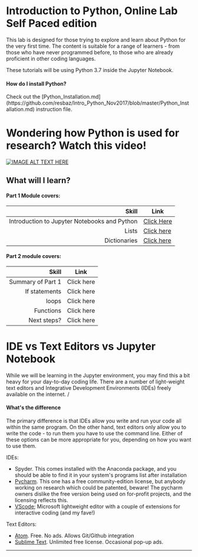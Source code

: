 <!-- Global site tag (gtag.js) - Google Analytics -->
<script async src="https://www.googletagmanager.com/gtag/js?id=UA-161947002-3"></script>
<script>
  window.dataLayer = window.dataLayer || [];
  function gtag(){dataLayer.push(arguments);}
  gtag('js', new Date());

  gtag('config', 'UA-161947002-3');
</script>

</script>

# Introduction to Python, Online Lab Self Paced edition

This lab is designed for those trying to explore and learn about Python for the very first time. The content is suitable for a range of learners - from those who have never programmed before, to those who are already proficient in other coding languages. 

These tutorials will be using Python 3.7 inside the Jupyter Notebook. 
<h4> How do I install Python? </h4>
Check out the [Python_Installation.md](https://github.com/resbaz/Intro_Python_Nov2017/blob/master/Python_Installation.md)
instruction file. <br>

# Wondering how Python is used for research? Watch this video!
[![IMAGE ALT TEXT HERE](https://img.youtube.com/vi/VimJQ-mIAik/0.jpg)](https://youtu.be/VimJQ-mIAik)




## What will I learn? 

<h4> Part 1 Module covers: </h4>

|**Skill**|**Link**|
|---:|---|
|Introduction to Jupyter Notebooks and Python|[Click Here](https://gitlab.unimelb.edu.au/rescom-training/python/introduction-to-python-for-researchers/blob/master/Part%201/01%20-%20Introduction%20to%20Jupyter%20and%20Python.ipynb)|
|Lists |[Click here ](https://gitlab.unimelb.edu.au/rescom-training/python/introduction-to-python-for-researchers/blob/master/Part%201/02%20-%20Lists.ipynb)|
|Dictionaries | [Click here](https://gitlab.unimelb.edu.au/rescom-training/python/introduction-to-python-for-researchers/blob/master/Part%201/03%20-%20Dictionaries.ipynb) |

<h4> Part 2 module covers: </h4>

|**Skill**| **Link**|
|---:|---|
|Summary of Part 1|Click here|
|If statements |Click here |
|loops |Click here|
|Functions |Click here|
|Next steps? |Click here|




# IDE vs Text Editors vs Jupyter Notebook 

While we will be learning in the Jupyter environment, you may find this a bit heavy for your day-to-day coding life. 
There are a number of light-weight text editors and Integrative Development Environments (IDEs) freely available on the internet. /<br>
<h4> What's the difference </h4>
The primary difference is that IDEs allow you write and run your code all within the same program. On the other hand, text editors only allow you to write the code - to run them you have to use the command line. Either of these options can be more appropriate for you, depending on how you want to use them. 

IDEs:
- Spyder. This comes installed with the Anaconda package, and you should be able to find it in your system's programs list after installation
- [Pycharm](https://www.jetbrains.com/pycharm/). This one has a free community-edition license, but anybody working on research which could be patented, beware! The pycharm owners dislike the free version being used on for-profit projects, and the licensing reflects this.
- [VScode](https://code.visualstudio.com/docs/python/python-tutorial); Microsoft lightweight editor with a couple of extensions for interactive coding (and my fave!)

Text Editors:
- [Atom](https://atom.io/). Free. No ads. Allows Git/Github integration
- [Sublime Text](https://www.sublimetext.com/). Unlimited free license. Occasional pop-up ads. 

---





